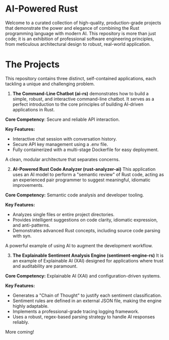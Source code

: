 # AI-Powered Rust
Welcome to a curated collection of high-quality, production-grade projects that demonstrate the power and elegance of combining the Rust programming language with modern AI. This repository is more than just code; it is an exhibition of professional software engineering principles, from meticulous architectural design to robust, real-world application.

# The Projects
This repository contains three distinct, self-contained applications, each tackling a unique and challenging problem.

1. **The Command-Line Chatbot (ai-rs)**
demonstrates how to build a simple, robust, and interactive command-line chatbot. It serves as a perfect introduction to the core principles of building AI-driven applications in Rust.

**Core Competency**: Secure and reliable API interaction.

**Key Features:**

- Interactive chat session with conversation history.
- Secure API key management using a .env file.
- Fully containerized with a multi-stage Dockerfile for easy deployment.

A clean, modular architecture that separates concerns.

2. **AI-Powered Rust Code Analyzer (rust-analyzer-ai)**
This application uses an AI model to perform a "semantic review" of Rust code, acting as an experienced pair programmer to suggest meaningful, idiomatic improvements.

**Core Competency:** Semantic code analysis and developer tooling.

**Key Features:**

- Analyzes single files or entire project directories.
- Provides intelligent suggestions on code clarity, idiomatic expression, and anti-patterns.
- Demonstrates advanced Rust concepts, including source code parsing with syn.

A powerful example of using AI to augment the development workflow.

3. **The Explainable Sentiment Analysis Engine (sentiment-engine-rs)**
It is an example of Explainable AI (XAI) designed for applications where trust and auditability are paramount.

**Core Competency:** Explainable AI (XAI) and configuration-driven systems.

**Key Features:**

- Generates a "Chain of Thought" to justify each sentiment classification.
- Sentiment rules are defined in an external JSON file, making the engine highly adaptable.
- Implements a professional-grade tracing logging framework.
- Uses a robust, regex-based parsing strategy to handle AI responses reliably.

More coming!